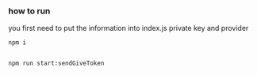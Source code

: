 ### how to run 

you first need to put the information into index.js
private key and provider

```
npm i


npm run start:sendGiveToken
```
